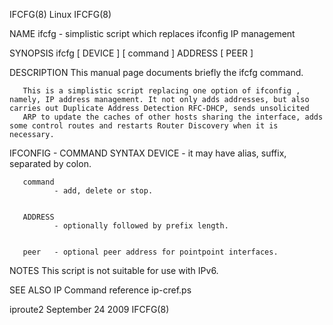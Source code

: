 IFCFG(8)                                                                                            Linux                                                                                            IFCFG(8)



NAME
       ifcfg - simplistic script which replaces ifconfig IP management

SYNOPSIS
       ifcfg [ DEVICE ] [ command ] ADDRESS [ PEER ]



DESCRIPTION
       This manual page documents briefly the ifcfg command.

       This is a simplistic script replacing one option of ifconfig , namely, IP address management. It not only adds addresses, but also carries out Duplicate Address Detection RFC-DHCP, sends unsolicited
       ARP to update the caches of other hosts sharing the interface, adds some control routes and restarts Router Discovery when it is necessary.


IFCONFIG - COMMAND SYNTAX
       DEVICE - it may have alias, suffix, separated by colon.


       command
              - add, delete or stop.


       ADDRESS
              - optionally followed by prefix length.


       peer   - optional peer address for pointpoint interfaces.


NOTES
       This script is not suitable for use with IPv6.


SEE ALSO
       IP Command reference ip-cref.ps



iproute2                                                                                      September 24 2009                                                                                      IFCFG(8)
